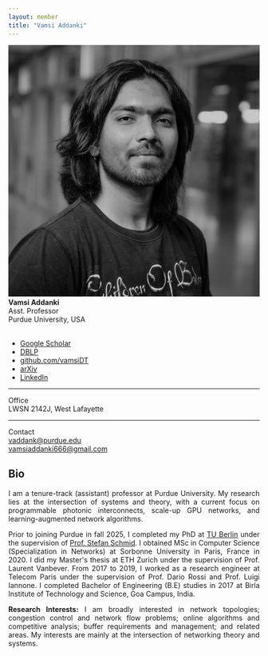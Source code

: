 ```yaml
---
layout: member
title: "Vamsi Addanki"
---
```

<aside class="col-12 col-lg-3">
    <img src="/images/team/vamsi.jpg"
         alt="Vamsi Addanki"
         class="img-fluid rounded-3 w-100 mb-3"
         style="object-fit:cover;">
    <b>Vamsi Addanki</b><br>
    Asst. Professor<br>
    Purdue University, USA<br><br>
    <ul class="list-unstyled small mb-0">
      <li class="mb-2">
        <i class="bi bi-mortarboard me-2"></i>
        <a href="https://scholar.google.com/citations?user=kPHujawAAAAJ&hl=en">
        Google Scholar
        </a>
      </li>
      <li class="mb-2">
        <i class="bi bi-journal-text me-2"></i>
        <a href="https://dblp.org/pid/224/2167.html">
        DBLP
        </a>
      </li>
      <li class="mb-2">
        <i class="bi bi-github me-2"></i>
        <a href="https://github.com/vamsiDT">
        github.com/vamsiDT
        </a>
      </li>
      <li class="mb-2">
        <i class="bi bi-file-earmark-text me-2"></i>
        <a href="https://arxiv.org/search/cs?searchtype=author&query=Addanki%2C+V">
        arXiv
        </a>
      </li>
      <li class="mb-2">
        <i class="bi bi-linkedin me-2"></i>
        <a href="https://www.linkedin.com/in/vamsi-addanki-9b342711a/">
        LinkedIn
        </a>
      </li>
    </ul>
    <hr class="my-3">
    <div class="small">
      <div class="fw-semibold mb-2">Office</div>
      <div class="mb-1">
        <i class="bi bi-building me-2"></i>
        LWSN 2142J, West Lafayette
      </div>
    </div>
    <hr class="my-3">
    <div class="small">
      <div class="fw-semibold mb-2">Contact</div>
      <div class="mb-1">
        <i class="bi bi-envelope me-2"></i>
        <a href="mailto:vaddank@purdue.edu">vaddank@purdue.edu</a>
      </div>
      <div>
        <i class="bi bi-envelope me-2"></i>
        <a href="mailto:vamsiaddanki666@gmail.com">vamsiaddanki666@gmail.com</a>
      </div>
    </div>
</aside>

<!-- CENTER: main member content -->
<section class="col-12 col-lg-8" markdown="1" style="text-align: justify; hyphens: auto;">

# Bio

I am a tenure-track (assistant) professor at Purdue University. My research lies at the intersection of systems and theory, with a current focus on programmable photonic interconnects, scale-up GPU networks, and learning-augmented network algorithms.

Prior to joining Purdue in fall 2025, I completed my PhD at [TU Berlin](https://www.tu.berlin/en/) under the supervision of [Prof. Stefan Schmid](https://schmiste.github.io/). I obtained MSc in Computer Science (Specialization in Networks) at Sorbonne University in Paris, France in 2020. I did my Master's thesis at ETH Zurich under the supervision of Prof. Laurent Vanbever. From 2017 to 2019, I worked as a research engineer at Telecom Paris under the supervision of Prof. Dario Rossi and Prof. Luigi Iannone. I completed Bachelor of Engineering (B.E) studies in 2017 at Birla Institute of Technology and Science, Goa Campus, India.

**Research Interests:** I am broadly interested in network topologies; congestion control and network flow problems; online algorithms and competitive analysis; buffer requirements and management; and related areas. My interests are mainly at the intersection of networking theory and systems.

</section>